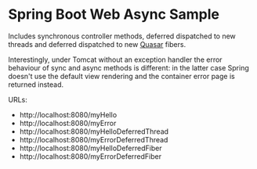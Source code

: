 Spring Boot Web Async Sample
============================

Includes synchronous controller methods, deferred dispatched to new threads and deferred dispatched to new [Quasar](https://github.com/puniverse/quasar) fibers.

Interestingly, under Tomcat without an exception handler the error behaviour of sync and async methods is different: in the latter case Spring doesn't use the default view rendering and the container error page is returned instead.

URLs:

* http://localhost:8080/myHello
* http://localhost:8080/myError
* http://localhost:8080/myHelloDeferredThread
* http://localhost:8080/myErrorDeferredThread
* http://localhost:8080/myHelloDeferredFiber
* http://localhost:8080/myErrorDeferredFiber
